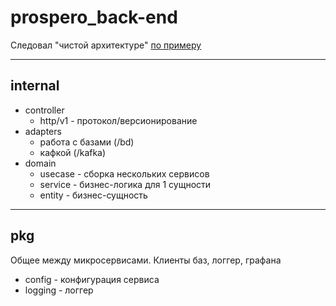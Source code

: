 # prospero_back-end

Следовал "чистой архитектуре" [по примеру](https://github.com/theartofdevel/golang-clean-architecture)

---

## internal

* controller
  * http/v1 - протокол/версионирование
* adapters
  * работа с базами (/bd)
  * кафкой (/kafka)
* domain
  * usecase - сборка нескольких сервисов
  * service - бизнес-логика для 1 сущности
  * entity - бизнес-сущность

---

## pkg

Общее между микросервисами. Клиенты баз, логгер, графана

* config - конфигурация сервиса
* logging - логгер